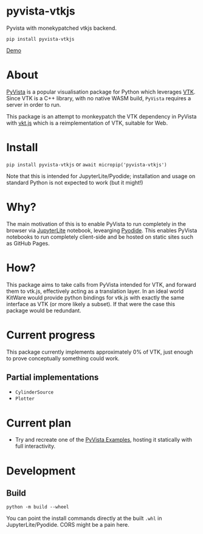 # pyvista-vtkjs
Pyvista with monekypatched vtkjs backend.

`pip install pyvista-vtkjs`

[Demo](https://tom-dudley.github.io/jupyterlite/lab/index.html?path=pyvista-vtkjs-demo%2Fpyvista-vtkjs-demo.ipynb)

# About
[PyVista](https://pyvista.org/) is a popular visualisation package for Python which leverages [VTK](https://vtk.org/). Since VTK is a C++ library, with no native WASM build, `PyVista` requires a server in order to run.

This package is an attempt to monkeypatch the VTK dependency in PyVista with [vkt.js](https://kitware.github.io/vtk-js/index.html) which is a reimplementation of VTK, suitable for Web.

# Install
`pip install pyvista-vtkjs`
or
`await micropip('pyvista-vtkjs')`

Note that this is intended for JupyterLite/Pyodide; installation and usage on standard Python is not expected to work (but it might!)


# Why?
The main motivation of this is to enable PyVista to run completely in the browser via [JupyterLite](https://jupyterlite.readthedocs.io/en/stable/) notebook, levearging [Pyodide](https://pyodide.org/en/stable/index.html). This enables PyVista notebooks to run completely client-side and be hosted on static sites such as GitHub Pages.

# How?
This package aims to take calls from PyVista intended for VTK, and forward them to vtk.js, effectively acting as a translation layer. In an ideal world KitWare would provide python bindings for vtk.js with exactly the same interface as VTK (or more likely a subset). If that were the case this package would be redundant.

# Current progress
This package currently implements approximately 0% of VTK, just enough to prove conceptually something could work.

## Partial implementations
- `CylinderSource`
- `Plotter`

# Current plan
- Try and recreate one of the [PyVista Examples](https://docs.pyvista.org/examples/), hosting it statically with full interactivity.

# Development
## Build
`python -m build --wheel`

You can point the install commands directly at the built `.whl` in JupyterLite/Pyodide. CORS might be a pain here.

